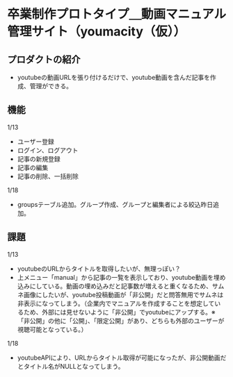 # 卒業制作プロトタイプ＿動画マニュアル管理サイト（youmacity（仮））

## プロダクトの紹介

- youtubeの動画URLを張り付けるだけで、youtube動画を含んだ記事を作成、管理ができる。

## 機能
1/13
- ユーザー登録
- ログイン、ログアウト
- 記事の新規登録
- 記事の編集
- 記事の削除、一括削除

1/18
- groupsテーブル追加。グループ作成、グループと編集者による絞込昨日追加。
## 課題
1/13
- youtubeのURLからタイトルを取得したいが、無理っぽい？
- 上メニュー「manual」から記事の一覧を表示しており、youtube動画を埋め込みにしている。動画の埋め込みだと記事数が増えると重くなるため、サムネ画像にしたいが、youtube投稿動画が「非公開」だと問答無用でサムネは非表示になってしまう。（企業内でマニュアルを作成することを想定しているため、外部には見せないように「非公開」でyoutubeにアップする。※「非公開」の他に「公開」、「限定公開」があり、どちらも外部のユーザーが視聴可能となっている。）

1/18
- youtubeAPIにより、URLからタイトル取得が可能になったが、非公開動画だとタイトル名がNULLとなってしまう。
